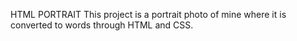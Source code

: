 HTML PORTRAIT
This project is a portrait photo of mine where it is converted to words through HTML and CSS.
